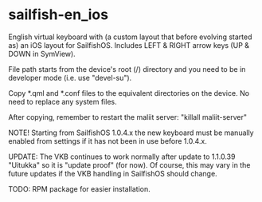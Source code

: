 sailfish-en_ios
===============

English virtual keyboard with (a custom layout that before evolving started as) an iOS layout for SailfishOS. Includes LEFT &amp; RIGHT arrow keys (UP &amp; DOWN in SymView).

File path starts from the device's root (/) directory and you need to be in developer mode (i.e. use "devel-su"). 

Copy *.qml and *.conf files to the equivalent directories on the device.
No need to replace any system files.

After copying, remember to restart the maliit server:
"killall maliit-server"

NOTE! Starting from SailfishOS 1.0.4.x the new keyboard must be manually enabled from settings if it has not been in use before 1.0.4.x.

UPDATE: The VKB continues to work normally after update to 1.1.0.39 "Uitukka" so it is "update proof" (for now). Of course, this may vary in the future updates if the VKB handling in SailfishOS should change.    

TODO: RPM package for easier installation.
